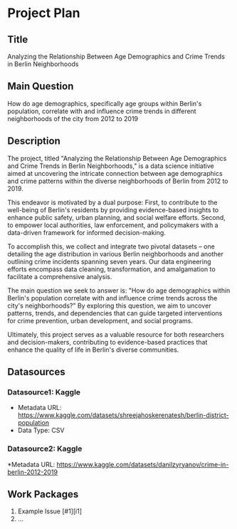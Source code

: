# Project Plan

## Title
Analyzing the Relationship Between Age Demographics and Crime Trends in Berlin Neighborhoods

## Main Question
How do age demographics, specifically age groups within Berlin's population, correlate with and influence crime trends in different neighborhoods of the city from 2012 to 2019


## Description

<!-- Describe your data science project in max. 200 words. Consider writing about why and how you attempt it. -->
The project, titled "Analyzing the Relationship Between Age Demographics and Crime Trends in Berlin Neighborhoods," is a data science initiative aimed at uncovering the intricate connection between age demographics and crime patterns within the diverse neighborhoods of Berlin from 2012 to 2019.

This endeavor is motivated by a dual purpose: First, to contribute to the well-being of Berlin's residents by providing evidence-based insights to enhance public safety, urban planning, and social welfare efforts. Second, to empower local authorities, law enforcement, and policymakers with a data-driven framework for informed decision-making.

To accomplish this, we collect and integrate two pivotal datasets – one detailing the age distribution in various Berlin neighborhoods and another outlining crime incidents spanning seven years. Our data engineering efforts encompass data cleaning, transformation, and amalgamation to facilitate a comprehensive analysis. 

The main question we seek to answer is: "How do age demographics within Berlin's population correlate with and influence crime trends across the city's neighborhoods?" By exploring this question, we aim to uncover patterns, trends, and dependencies that can guide targeted interventions for crime prevention, urban development, and social programs.

Ultimately, this project serves as a valuable resource for both researchers and decision-makers, contributing to evidence-based practices that enhance the quality of life in Berlin's diverse communities.

## Datasources

<!-- Describe each datasources you plan to use in a section. Use the prefic "DatasourceX" where X is the id of the datasource. -->

### Datasource1: Kaggle
* Metadata URL: https://www.kaggle.com/datasets/shreejahoskerenatesh/berlin-district-population
* Data Type: CSV

### Datasource2: Kaggle
*Metadata URL: https://www.kaggle.com/datasets/danilzyryanov/crime-in-berlin-2012-2019


## Work Packages

<!-- List of work packages ordered sequentially, each pointing to an issue with more details. -->

1. Example Issue [#1][i1]
2. ...

